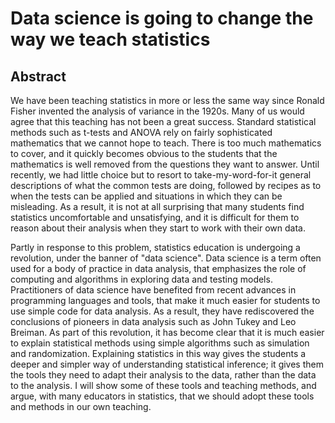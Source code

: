 # Data science is going to change the way we teach statistics

## Abstract

We have been teaching statistics in more or less the same way since Ronald
Fisher invented the analysis of variance in the 1920s. Many of us would agree
that this teaching has not been a great success.  Standard statistical methods
such as t-tests and ANOVA rely on fairly sophisticated mathematics that we
cannot hope to teach.  There is too much mathematics to cover, and it quickly
becomes obvious to the students that the mathematics is well removed from the
questions they want to answer. Until recently, we had little choice but to
resort to take-my-word-for-it general descriptions of what the common tests are
doing, followed by recipes as to when the tests can be applied and situations
in which they can be misleading.   As a result, it is not at all surprising
that many students find statistics uncomfortable and unsatisfying, and it is
difficult for them to reason about their analysis when they start to work with
their own data.

Partly in response to this problem, statistics education is undergoing
a revolution, under the banner of "data science".    Data science is a term
often used for a body of practice in data analysis, that emphasizes the role of
computing and algorithms in exploring data and testing models.  Practitioners
of data science have benefited from recent advances in programming languages
and tools, that make it much easier for students to use simple code for data
analysis.  As a result, they have rediscovered the conclusions of pioneers in
data analysis such as John Tukey and Leo Breiman.  As part of this revolution,
it has become clear that it is much easier to explain statistical methods using
simple algorithms such as simulation and randomization.  Explaining statistics
in this way gives the students a deeper and simpler way of understanding
statistical inference; it gives them the tools they need to adapt their
analysis to the data, rather than the data to the analysis. I will show some of
these tools and teaching methods, and argue, with many educators in statistics,
that we should adopt these tools and methods in our own teaching.
